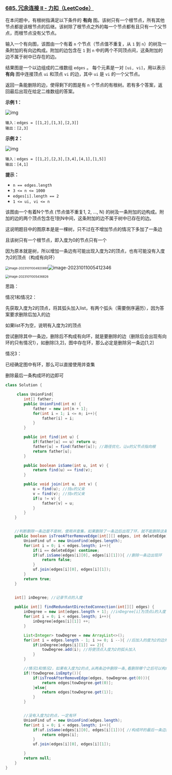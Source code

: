 ### [685. 冗余连接 II - 力扣（LeetCode）](https://leetcode.cn/problems/redundant-connection-ii/)

在本问题中，有根树指满足以下条件的 **有向** 图。该树只有一个根节点，所有其他节点都是该根节点的后继。该树除了根节点之外的每一个节点都有且只有一个父节点，而根节点没有父节点。

输入一个有向图，该图由一个有着 `n` 个节点（节点值不重复，从 `1` 到 `n`）的树及一条附加的有向边构成。附加的边包含在 `1` 到 `n` 中的两个不同顶点间，这条附加的边不属于树中已存在的边。

结果图是一个以边组成的二维数组 `edges` 。 每个元素是一对 `[ui, vi]`，用以表示 **有向** 图中连接顶点 `ui` 和顶点 `vi` 的边，其中 `ui` 是 `vi` 的一个父节点。

返回一条能删除的边，使得剩下的图是有 `n` 个节点的有根树。若有多个答案，返回最后出现在给定二维数组的答案。

 

**示例 1：**

![img](https://assets.leetcode.com/uploads/2020/12/20/graph1.jpg)

```
输入：edges = [[1,2],[1,3],[2,3]]
输出：[2,3]
```

**示例 2：**

![img](https://assets.leetcode.com/uploads/2020/12/20/graph2.jpg)

```
输入：edges = [[1,2],[2,3],[3,4],[4,1],[1,5]]
输出：[4,1]
```

 

**提示：**

- `n == edges.length`
- `3 <= n <= 1000`
- `edges[i].length == 2`
- `1 <= ui, vi <= n`







该图由一个有着N个节点 (节点值不重复1, 2, ..., N) 的树及一条附加的边构成。附加的边的两个顶点包含在1到N中间，这条附加的边不属于树中已存在的边。

这说明题目中的图原本是是一棵树，只不过在不增加节点的情况下多加了一条边

且该树只有一个根节点，即入度为0的节点只有一个

因为原本就是树，所以增加一条边有可能出现入度为2的顶点，也有可能没有入度为2的顶点（构成有向环）

<img src="https://palepics.oss-cn-guangzhou.aliyuncs.com/img/image-20231011004920891.png" alt="image-20231011004920891" style="zoom:67%;" />![image-20231011005412346](https://palepics.oss-cn-guangzhou.aliyuncs.com/img/image-20231011005412346.png)

<img src="https://palepics.oss-cn-guangzhou.aliyuncs.com/img/image-20231011005436826.png" alt="image-20231011005436826" style="zoom:67%;" />



思路：

情况1和情况2：

先获取入度为2的顶点，将其弧头加入list，有两个弧头（需要倒序遍历），因为答案要求删除后加入的边

如果list不为空，说明有入度为2的顶点

尝试删除其中一条边，删除后不构成有向环，就是要删除的边（删除后会出现有向环的只有情况1），如删除[3,2]，图中存在环，那么必定是删除另一条边[1,2]

情况3：

已经确定图中有环，那么可以直接使用并查集

删除最后一条构成环的边即可



```java
class Solution {

     class UnionFind{
        int[] father;
        public UnionFind(int n) {
            father = new int[n + 1];
            for(int i = 1; i <= n; i++){
                father[i] = i;
            } 
        }

        public int find(int u) {
            if(father[u] == u) return u;
            father[u] = find(father[u]); //路径优化，让u的父节点指向根
            return father[u];
        }

        public boolean isSame(int u, int v) {
            return find(u) == find(v);
        }

        public void join(int u, int v) {
            u = find(u); //找u的父亲
            v = find(v); //找v的父亲
            if(u != v) {
                father[v] = u;
            }
        }
    }


    //判断删除一条边是不是树，使用并查集，如果删除了一条边后出现了环，就不能删除这条边
    public boolean isTreeAfterRemoveEdge(int[][] edges, int deleteEdge){
        UnionFind uf = new UnionFind(edges.length);
        for(int i = 0; i < edges.length; i++){
            if(i == deleteEdge) continue;
            if(uf.isSame(edges[i][0], edges[i][1])){ //删除一条边出现环
                return false;
            }
            uf.join(edges[i][0], edges[i][1]);
        }
        return true;
    }


    int[] inDegree; //记录节点的入度
    
    public int[] findRedundantDirectedConnection(int[][] edges) {
        inDegree = new int[edges.length + 1]; //inDegree[i]为顶点i的入度
        for(int i = 0; i < edges.length; i++){
            inDegree[edges[i][1]] ++; 
        }

        List<Integer> towDegree = new ArrayList<>();
        for(int i = edges.length - 1; i >= 0; i --){ //后加入的度为2的边先加入
            if(inDegree[edges[i][1]] == 2){
                towDegree.add(i); //将使顶点入度为2的弧头加入
            }
        }

        //情况1和情况2，如果有入度为2的点,从两条边中删除一条,看删除哪个之后可以构成树
        if(!towDegree.isEmpty()){
            if(isTreeAfterRemoveEdge(edges, towDegree.get(0))){
                return edges[towDegree.get(0)];
            }else{
                return edges[towDegree.get(1)];
            }
        }


        //没有入度为2的点，一定有环
        UnionFind uf = new UnionFind(edges.length);
        for(int i = 0; i < edges.length; i++){
            if(uf.isSame(edges[i][0], edges[i][1])){ //构成环的最后一条边就是要删除的
                return edges[i];
            }
            uf.join(edges[i][0], edges[i][1]);

        }
        return null;
    }
}
```

